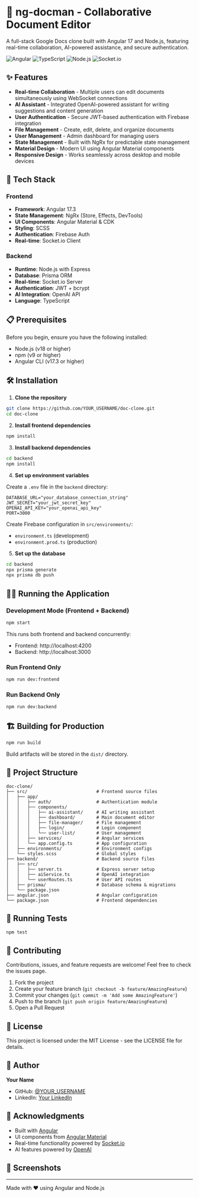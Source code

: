 # 📝 ng-docman - Collaborative Document Editor

A full-stack Google Docs clone built with Angular 17 and Node.js, featuring real-time collaboration, AI-powered assistance, and secure authentication.

![Angular](https://img.shields.io/badge/Angular-17.3-red?style=flat-square&logo=angular)
![TypeScript](https://img.shields.io/badge/TypeScript-5.4-blue?style=flat-square&logo=typescript)
![Node.js](https://img.shields.io/badge/Node.js-Express-green?style=flat-square&logo=node.js)
![Socket.io](https://img.shields.io/badge/Socket.io-4.8-black?style=flat-square&logo=socket.io)

## ✨ Features

- **Real-time Collaboration** - Multiple users can edit documents simultaneously using WebSocket connections
- **AI Assistant** - Integrated OpenAI-powered assistant for writing suggestions and content generation
- **User Authentication** - Secure JWT-based authentication with Firebase integration
- **File Management** - Create, edit, delete, and organize documents
- **User Management** - Admin dashboard for managing users
- **State Management** - Built with NgRx for predictable state management
- **Material Design** - Modern UI using Angular Material components
- **Responsive Design** - Works seamlessly across desktop and mobile devices

## 🚀 Tech Stack

### Frontend
- **Framework**: Angular 17.3
- **State Management**: NgRx (Store, Effects, DevTools)
- **UI Components**: Angular Material & CDK
- **Styling**: SCSS
- **Authentication**: Firebase Auth
- **Real-time**: Socket.io Client

### Backend
- **Runtime**: Node.js with Express
- **Database**: Prisma ORM
- **Real-time**: Socket.io Server
- **Authentication**: JWT + bcrypt
- **AI Integration**: OpenAI API
- **Language**: TypeScript

## 📋 Prerequisites

Before you begin, ensure you have the following installed:
- Node.js (v18 or higher)
- npm (v9 or higher)
- Angular CLI (v17.3 or higher)

## 🛠️ Installation

1. **Clone the repository**
```bash
git clone https://github.com/YOUR_USERNAME/doc-clone.git
cd doc-clone
```

2. **Install frontend dependencies**
```bash
npm install
```

3. **Install backend dependencies**
```bash
cd backend
npm install
```

4. **Set up environment variables**

Create a `.env` file in the `backend` directory:
```env
DATABASE_URL="your_database_connection_string"
JWT_SECRET="your_jwt_secret_key"
OPENAI_API_KEY="your_openai_api_key"
PORT=3000
```

Create Firebase configuration in `src/environments/`:
- `environment.ts` (development)
- `environment.prod.ts` (production)

5. **Set up the database**
```bash
cd backend
npx prisma generate
npx prisma db push
```

## 🏃‍♂️ Running the Application

### Development Mode (Frontend + Backend)
```bash
npm start
```
This runs both frontend and backend concurrently:
- Frontend: http://localhost:4200
- Backend: http://localhost:3000

### Run Frontend Only
```bash
npm run dev:frontend
```

### Run Backend Only
```bash
npm run dev:backend
```

## 🏗️ Building for Production

```bash
npm run build
```

Build artifacts will be stored in the `dist/` directory.

## 📁 Project Structure

```
doc-clone/
├── src/                          # Frontend source files
│   ├── app/
│   │   ├── auth/                 # Authentication module
│   │   ├── components/
│   │   │   ├── ai-assistant/     # AI writing assistant
│   │   │   ├── dashboard/        # Main document editor
│   │   │   ├── file-manager/     # File management
│   │   │   ├── login/            # Login component
│   │   │   └── user-list/        # User management
│   │   ├── services/             # Angular services
│   │   └── app.config.ts         # App configuration
│   ├── environments/             # Environment configs
│   └── styles.scss               # Global styles
├── backend/                      # Backend source files
│   ├── src/
│   │   ├── server.ts             # Express server setup
│   │   ├── aiService.ts          # OpenAI integration
│   │   └── userRoutes.ts         # User API routes
│   ├── prisma/                   # Database schema & migrations
│   └── package.json
├── angular.json                  # Angular configuration
└── package.json                  # Frontend dependencies
```

## 🧪 Running Tests

```bash
npm test
```

## 🤝 Contributing

Contributions, issues, and feature requests are welcome! Feel free to check the issues page.

1. Fork the project
2. Create your feature branch (`git checkout -b feature/AmazingFeature`)
3. Commit your changes (`git commit -m 'Add some AmazingFeature'`)
4. Push to the branch (`git push origin feature/AmazingFeature`)
5. Open a Pull Request

## 📝 License

This project is licensed under the MIT License - see the LICENSE file for details.

## 👤 Author

**Your Name**
- GitHub: [@YOUR_USERNAME](https://github.com/YOUR_USERNAME)
- LinkedIn: [Your LinkedIn](https://linkedin.com/in/YOUR_PROFILE)

## 🙏 Acknowledgments

- Built with [Angular](https://angular.io/)
- UI components from [Angular Material](https://material.angular.io/)
- Real-time functionality powered by [Socket.io](https://socket.io/)
- AI features powered by [OpenAI](https://openai.com/)

## 📸 Screenshots

<!-- Add screenshots of your application here -->

---

Made with ❤️ using Angular and Node.js
